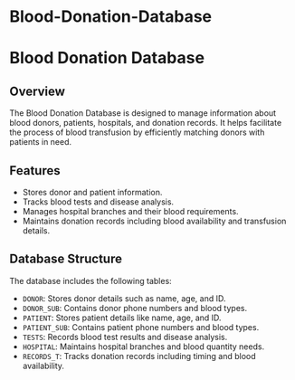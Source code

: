 # Blood-Donation-Database
# Blood Donation Database

## Overview
The Blood Donation Database is designed to manage information about blood donors, patients, hospitals, and donation records. It helps facilitate the process of blood transfusion by efficiently matching donors with patients in need.

## Features
- Stores donor and patient information.
- Tracks blood tests and disease analysis.
- Manages hospital branches and their blood requirements.
- Maintains donation records including blood availability and transfusion details.

## Database Structure
The database includes the following tables:
- `DONOR`: Stores donor details such as name, age, and ID.
- `DONOR_SUB`: Contains donor phone numbers and blood types.
- `PATIENT`: Stores patient details like name, age, and ID.
- `PATIENT_SUB`: Contains patient phone numbers and blood types.
- `TESTS`: Records blood test results and disease analysis.
- `HOSPITAL`: Maintains hospital branches and blood quantity needs.
- `RECORDS_T`: Tracks donation records including timing and blood availability.
